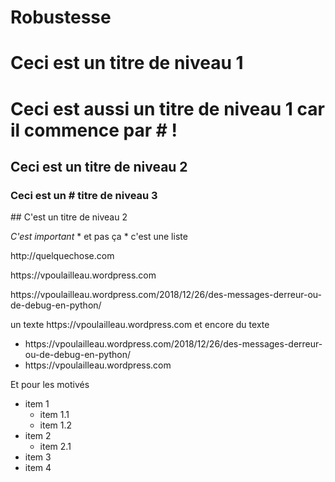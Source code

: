 ﻿<h1>Robustesse</h1>

<h1>Ceci est un titre de niveau 1</h1>

<h1>Ceci est aussi un titre de niveau 1 car il commence par # !</h1>

<h2>Ceci est un titre de niveau 2</h2>

<h3>Ceci est un # titre de niveau 3</h3>

<p>## C'est un titre de niveau 2</p>

<p><em>C'est important</em>
* et pas ça
* c'est une liste</p>

<p>http://quelquechose.com</p>

<p>https://vpoulailleau.wordpress.com</p>

<p>https://vpoulailleau.wordpress.com/2018/12/26/des-messages-derreur-ou-de-debug-en-python/</p>

<p>un texte https://vpoulailleau.wordpress.com et encore du texte</p>

<ul>
<li>https://vpoulailleau.wordpress.com/2018/12/26/des-messages-derreur-ou-de-debug-en-python/</li>
<li>https://vpoulailleau.wordpress.com</li>
</ul>

<p>Et pour les motivés</p>

<ul>
<li>item 1
<ul>
<li>item 1.1</li>
<li>item 1.2</li>
</ul></li>
<li>item 2
<ul>
<li>item 2.1</li>
</ul></li>
<li>item 3</li>
<li>item 4</li>
</ul>



